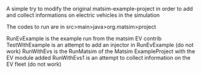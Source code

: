 A simple try to modify the original matsim-example-project in order to add and collect informations on electric vehicles in the simulation

The codes to run are in src>main>java>org.matsim>project

RunEvExample is the example run from the matsim EV contrib
TestWithExample is an attempt to add an injector in RunEvExample (do not work)
RunWithEvs is the RunMatsim of the Matsim ExampleProject with the EV module added
RunWithEvs1 is an attempt to collect information on the EV fleet (do not work)